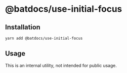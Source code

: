 # @batdocs/use-initial-focus

## Installation

```sh
yarn add @batdocs/use-initial-focus
```

## Usage

This is an internal utility, not intended for public usage.



